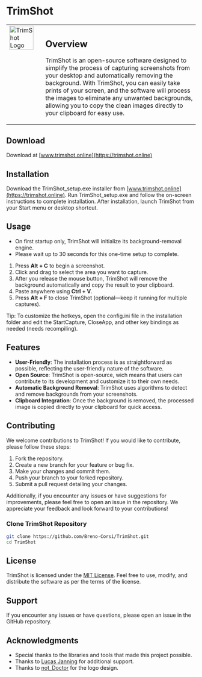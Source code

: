 # TrimShot

<table>
<tr>
<td valign="top" width="80">
<img src="logos/TrimShot-64x64.ico" alt="TrimShot Logo" width="64" style="vertical-align: middle; margin-right: 16px;">
</td>
<td valign="top">

## Overview
TrimShot is an open-source software designed to simplify the process of capturing screenshots from your desktop and automatically removing the background. With TrimShot, you can easily take prints of your screen, and the software will process the images to eliminate any unwanted backgrounds, allowing you to copy the clean images directly to your clipboard for easy use.

</td>
</tr>
</table>

## Download

Download at [www.trimshot.online](https://trimshot.online)

## Installation

Download the TrimShot_setup.exe installer from [www.trimshot.online](https://trimshot.online).
Run TrimShot_setup.exe and follow the on-screen instructions to complete installation.
After installation, launch TrimShot from your Start menu or desktop shortcut.

## Usage

- On first startup only, TrimShot will initialize its background-removal engine.
- Please wait up to 30 seconds for this one-time setup to complete.

1. Press **Alt + C** to begin a screenshot.
2. Click and drag to select the area you want to capture.
3. After you release the mouse button, TrimShot will remove the background automatically and copy the result to your clipboard.
4. Paste anywhere using **Ctrl + V**.
5. Press **Alt + F** to close TrimShot (optional—keep it running for multiple captures).

Tip: To customize the hotkeys, open the config.ini file in the installation folder and edit the StartCapture, CloseApp, and other key bindings as needed (needs recompiling).

## Features

- **User-Friendly**: The installation process is as straightforward as possible, reflecting the user-friendly nature of the software.
- **Open Source**: TrimShot is open-source, wich means that users can contribute to its development and customize it to their own needs.
- **Automatic Background Removal**: TrimShot uses algorithms to detect and remove backgrounds from your screenshots.
- **Clipboard Integration**: Once the background is removed, the processed image is copied directly to your clipboard for quick access.

## Contributing

We welcome contributions to TrimShot! If you would like to contribute, please follow these steps:

1. Fork the repository.
2. Create a new branch for your feature or bug fix.
3. Make your changes and commit them.
4. Push your branch to your forked repository.
5. Submit a pull request detailing your changes.

Additionally, if you encounter any issues or have suggestions for improvements, please feel free to open an issue in the repository. We appreciate your feedback and look forward to your contributions!

### Clone TrimShot Repository

```bash
git clone https://github.com/Breno-Corsi/TrimShot.git
cd TrimShot
```

## License

TrimShot is licensed under the [MIT License](LICENSE). Feel free to use, modify, and distribute the software as per the terms of the license.

## Support

If you encounter any issues or have questions, please open an issue in the GitHub repository.

## Acknowledgments

- Special thanks to the libraries and tools that made this project possible.
- Thanks to [Lucas Janning](#https://github.com/lucasjanning) for additional support.
- Thanks to [not_Doctor](#https://discord.com) for the logo design.
